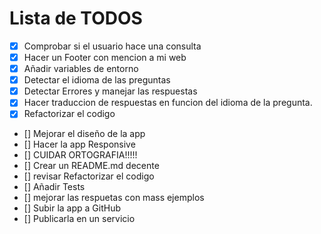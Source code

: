 
# Lista de TODOS

 - [x] Comprobar si el usuario hace una consulta
 - [x] Hacer un Footer con mencion a mi web
 - [x] Añadir variables de entorno
 - [x] Detectar el idioma de las preguntas
 - [x] Detectar Errores y manejar las respuestas
 - [x] Hacer traduccion de respuestas en funcion del idioma de la pregunta.
 - [x] Refactorizar el codigo
 - [] Mejorar el diseño de la app
 - [] Hacer la app Responsive
 - [] CUIDAR ORTOGRAFIA!!!!!
 - [] Crear un README.md decente
 - [] revisar Refactorizar el codigo
 - [] Añadir Tests
 - [] mejorar las respuetas con mass ejemplos
 - [] Subir la app a GitHub
 - [] Publicarla en un servicio